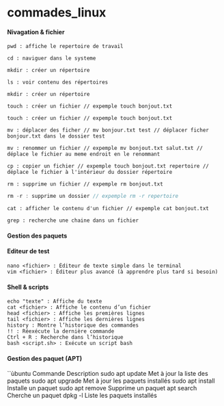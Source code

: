 # commades_linux

#### Nivagation & fichier

```ubuntu
pwd : affiche le repertoire de travail
```
```ubuntu
cd : naviguer dans le systeme
```
```ubuntu
mkdir : créer un répertoire
```
```ubuntu
ls : voir contenu des répertoires
```

```ubuntu
mkdir : créer un répertoire
```
```ubuntu
touch : créer un fichier // expemple touch bonjout.txt
```
```ubuntu
touch : créer un fichier // expemple touch bonjout.txt
```
```ubuntu
mv : déplacer des ficher // mv bonjour.txt test // déplacer ficher bonjour.txt dans le dossier test
```

```ubuntu
mv : renommer un fichier // expemple mv bonjout.txt salut.txt // déplace le fichier au meme endroit en le renommant
```

```ubuntu
cp : copier un fichier // expemple touch bonjout.txt repertoire // déplace le fichier à l'intérieur du dossier répertoire
```

```ubuntu
rm : supprime un fichier // expemple rm bonjout.txt
```
```typeScript
rm -r : supprime un dossier // expemple rm -r repertoire
```
```ubuntu
cat : afficher le contenu d'un fichier // expemple cat bonjout.txt
```
```ubuntu
grep : recherche une chaine dans un fichier
```

#### Gestion des paquets

#### Editeur de test 
```ubuntu
nano <fichier> : Éditeur de texte simple dans le terminal
vim <fichier> : Éditeur plus avancé (à apprendre plus tard si besoin)
```

#### Shell & scripts

```ubuntu
echo "texte" : Affiche du texte
cat <fichier> : Affiche le contenu d’un fichier
head <fichier> : Affiche les premières lignes
tail <fichier> : Affiche les dernières lignes
history : Montre l’historique des commandes
!! : Réexécute la dernière commande
Ctrl + R : Recherche dans l’historique
bash <script.sh> : Exécute un script bash
```

#### Gestion des paquet (APT)

``ùbuntu
Commande
Description
sudo apt update
Met à jour la liste des paquets
sudo apt upgrade
Met à jour les paquets installés
sudo apt install <paquet>
Installe un paquet
sudo apt remove <paquet>
Supprime un paquet
apt search <terme>
Cherche un paquet
dpkg -l
Liste les paquets installés
```










